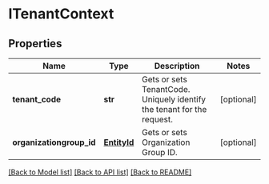 # ITenantContext

## Properties
Name | Type | Description | Notes
------------ | ------------- | ------------- | -------------
**tenant_code** | **str** | Gets or sets TenantCode. Uniquely identify the tenant for the request. | [optional] 
**organizationgroup_id** | [**EntityId**](EntityId.md) | Gets or sets Organization Group ID. | [optional] 

[[Back to Model list]](../README.md#documentation-for-models) [[Back to API list]](../README.md#documentation-for-api-endpoints) [[Back to README]](../README.md)


